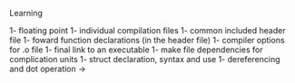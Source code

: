 Learning

1- floating point
1- individual compilation files
1- common included header file
1- foward function declarations (in the header file)
1- compiler options for .o file
1- final link to an executable
1- make file dependencies for complication units
1- struct declaration, syntax and use
1- dereferencing and dot operation -> 

